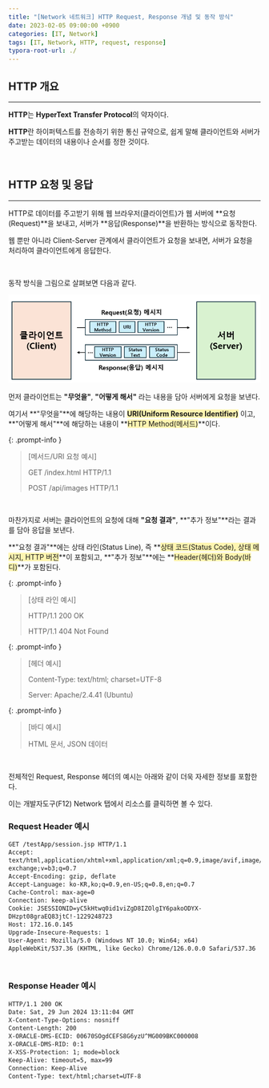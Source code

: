 ```yaml
---
title: "[Network 네트워크] HTTP Request, Response 개념 및 동작 방식"
date: 2023-02-05 09:00:00 +0900
categories: [IT, Network]
tags: [IT, Network, HTTP, request, response]
typora-root-url: ./
---
```




## **HTTP 개요**

---

**HTTP**는 **HyperText Transfer Protocol**의 약자이다.

**HTTP**란 하이퍼텍스트를 전송하기 위한 통신 규약으로, 쉽게 말해 클라이언트와 서버가 주고받는 데이터의 내용이나 순서를 정한 것이다.

<br/>

## **HTTP 요청 및 응답**

---

HTTP로 데이터를 주고받기 위해 웹 브라우저(클라이언트)가 웹 서버에 **요청(Request)**을 보내고, 서버가 **응답(Response)**을 반환하는 방식으로 동작한다. 

웹 뿐만 아니라 Client-Server 관계에서 클라이언트가 요청을 보내면, 서버가 요청을 처리하여 클라이언트에게 응답한다.

<br/>



동작 방식을 그림으로 살펴보면 다음과 같다.

![image-20240629225105033](/../assets/img/posts/2023-02-05-Network-HTTP/image-20240629225105033.png)

먼저 클라이언트는 **"무엇을"**, **"어떻게 해서"** 라는 내용을 담아 서버에게 요청을 보낸다.  

여기서 **"무엇을"**에 해당하는 내용이 <span style='background-color:#fff5b1'>**URI(Uniform Resource Identifier)**</span> 이고, **"어떻게 해서"**에 해당하는 내용이 **<span style='background-color:#fff5b1'>HTTP Method(메서드)</span>**이다.

{: .prompt-info }

> [메서드/URI 요청  예시]
>
> GET /index.html HTTP/1.1
>
> POST /api/images HTTP/1.1

<br/>

마찬가지로 서버는 클라이언트의 요청에 대해 **"요청 결과"**, **"추가 정보"**라는 결과를 담아 응답을 보낸다.  

**"요청 결과"**에는 상태 라인(Status Line), 즉 **<span style='background-color:#fff5b1'>상태 코드(Status Code), 상태 메시지, HTTP 버전</span>**이 포함되고, **"추가 정보"**에는 **<span style='background-color:#fff5b1'>Header(헤더)와 Body(바디)</span>**가 포함된다.

{: .prompt-info }

> [상태 라인 예시]
>
> HTTP/1.1 200 OK
>
> HTTP/1.1 404 Not Found

{: .prompt-info }

> [헤더 예시]
>
> Content-Type: text/html; charset=UTF-8
>
> Server: Apache/2.4.41 (Ubuntu)

{: .prompt-info }

> [바디 예시]
>
> HTML 문서, JSON 데이터



<br/>

전체적인 Request, Response 헤더의 예시는 아래와 같이 더욱 자세한 정보를 포함한다.

이는 개발자도구(F12) Network 탭에서 리소스를 클릭하면 볼 수 있다.

### **Request Header 예시**

```
GET /testApp/session.jsp HTTP/1.1
Accept: text/html,application/xhtml+xml,application/xml;q=0.9,image/avif,image/webp,image/apng,*/*;q=0.8,application/signed-exchange;v=b3;q=0.7
Accept-Encoding: gzip, deflate
Accept-Language: ko-KR,ko;q=0.9,en-US;q=0.8,en;q=0.7
Cache-Control: max-age=0
Connection: keep-alive
Cookie: JSESSIONID=yC5kHtwq0id1viZgD8IZOlgIY6pakoODYX-DHzpt08graEQ83jtC!-1229248723
Host: 172.16.0.145
Upgrade-Insecure-Requests: 1
User-Agent: Mozilla/5.0 (Windows NT 10.0; Win64; x64) AppleWebKit/537.36 (KHTML, like Gecko) Chrome/126.0.0.0 Safari/537.36
```

<br/>

### **Response Header 예시**

```
HTTP/1.1 200 OK
Date: Sat, 29 Jun 2024 13:11:04 GMT
X-Content-Type-Options: nosniff
Content-Length: 200
X-ORACLE-DMS-ECID: 00670SOgdCEFS8G6yzU^MG009BKC000008
X-ORACLE-DMS-RID: 0:1
X-XSS-Protection: 1; mode=block
Keep-Alive: timeout=5, max=99
Connection: Keep-Alive
Content-Type: text/html;charset=UTF-8
```



<br/>